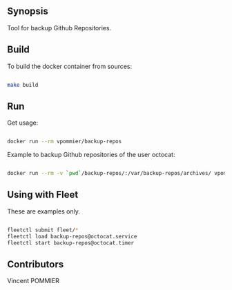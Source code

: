## Synopsis
Tool for backup Github Repositories.

## Build
To build the docker container from sources:

```bash

make build

```

## Run
Get usage:

```bash

docker run --rm vpommier/backup-repos 

```
Example to backup Github repositories of the user octocat:

```bash

docker run --rm -v `pwd`/backup-repos/:/var/backup-repos/archives/ vpommier/backup-repos octocat 

```

## Using with Fleet
These are examples only.

```bash

fleetctl submit fleet/*
fleetctl load backup-repos@octocat.service
fleetctl start backup-repos@octocat.timer

```

## Contributors
Vincent POMMIER
